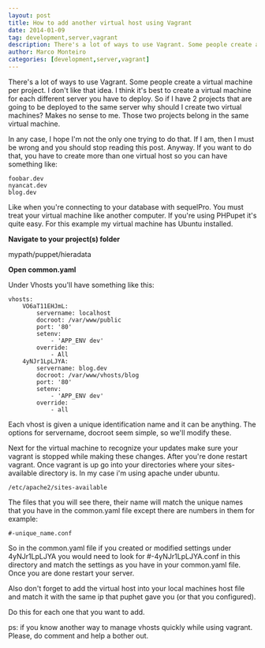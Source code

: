 ```yaml
---
layout: post
title: How to add another virtual host using Vagrant
date: 2014-01-09
tag: development,server,vagrant
description: There's a lot of ways to use Vagrant. Some people create a virtual machine per project. I don't like that idea. I think it's best to create a virtual machine
author: Marco Monteiro
categories: [development,server,vagrant]
---
```


There's a lot of ways to use Vagrant. Some people create a virtual machine per project. I don't like that idea. I think it's best to create a virtual machine for each different server you have to deploy. So if I have 2 projects that are going to be deployed to the same server why should I create two virtual machines? Makes no sense to me. Those two projects belong in the same virtual machine.

<!--more-->

In any case, I hope I'm not the only one trying to do that. If I am, then I must be wrong and you should stop reading this post. Anyway. If you want to do that, you have to create more than one virtual host so you can have something like:

	foobar.dev
	nyancat.dev
	blog.dev

Like when you're connecting to your database with sequelPro. You must treat your virtual machine like another computer. If you're using PHPupet it's quite easy. For this example my virtual machine has Ubuntu installed.

**Navigate to your project(s) folder**

mypath/puppet/hieradata

**Open common.yaml**

Under Vhosts you'll have something like this:

	vhosts:
        VO6aT11EHJmL:
            servername: localhost
            docroot: /var/www/public
            port: '80'
            setenv:
                - 'APP_ENV dev'
            override:
                - All
        4yNJr1LpLJYA:
            servername: blog.dev
            docroot: /var/www/vhosts/blog
            port: '80'
            setenv:
                - 'APP_ENV dev'
            override:
                - all

Each vhost is given a unique identification name and it can be anything. The options for servername, docroot seem simple, so we'll modify these.

Next for the virtual machine to recognize your updates make sure your vagrant is stopped while making these changes. After you're done restart vagrant. Once vagrant is up go into your directories where your sites-available directory is. In my case i'm using apache under ubuntu.

	/etc/apache2/sites-available

The files that you will see there, their name will match the unique names that you have in the common.yaml file except there are numbers in them for example:

	#-unique_name.conf

So in the common.yaml file if you created or modified settings under 4yNJr1LpLJYA you would need to look for #-4yNJr1LpLJYA.conf in this directory and match the settings as you have in your common.yaml file. Once you are done restart your server.

Also don't forget to add the virtual host into your local machines host file and match it with the same ip that puphet gave you (or that you configured).

Do this for each one that you want to add.

ps: if you know another way to manage vhosts quickly while using vagrant. Please, do comment and help a bother out.